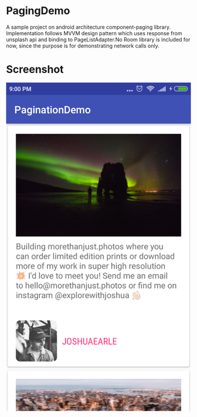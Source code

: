 # PagingDemo

A sample project on android architecture component-paging library. Implementation follows MVVM design pattern  which uses response from 
unsplash api and binding to PageListAdapter.No Room library is included for now, since the purpose is for  demonstrating network calls only.
# Screenshot
![alt text](https://github.com/SoorajSoman/PaginationDemo/blob/master/Screenshot_2018-11-20-21-00-08-418.png)
